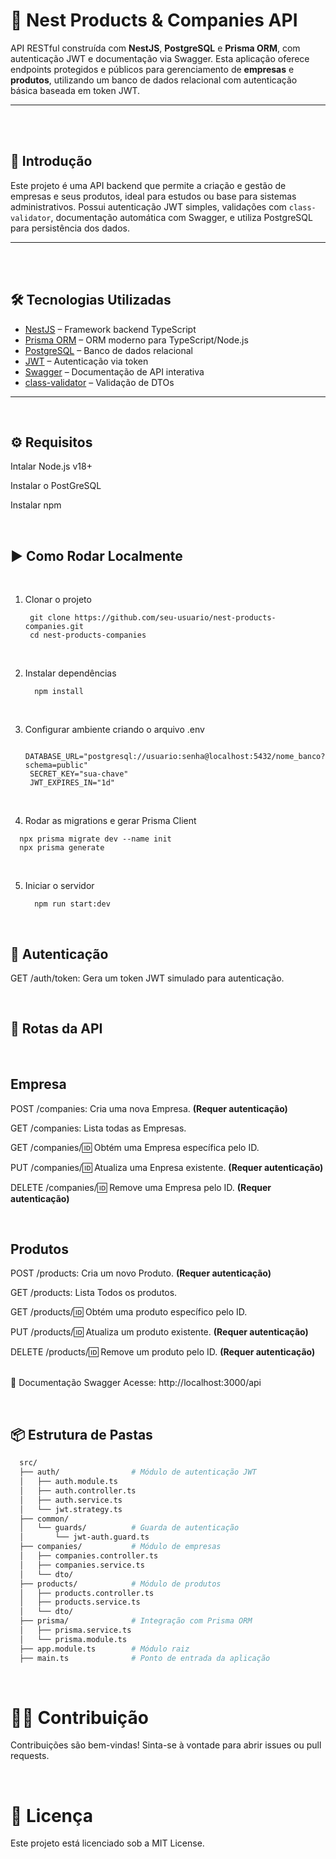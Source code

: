 # 🚀 Nest Products & Companies API

API RESTful construída com **NestJS**, **PostgreSQL** e **Prisma ORM**, com autenticação JWT e documentação via Swagger. Esta aplicação oferece endpoints protegidos e públicos para gerenciamento de **empresas** e **produtos**, utilizando um banco de dados relacional com autenticação básica baseada em token JWT.

---

<br/>


<br/>

## 📘 Introdução

Este projeto é uma API backend que permite a criação e gestão de empresas e seus produtos, ideal para estudos ou base para sistemas administrativos. Possui autenticação JWT simples, validações com `class-validator`, documentação automática com Swagger, e utiliza PostgreSQL  para persistência dos dados.

---

<br/>

<br/>

## 🛠️ Tecnologias Utilizadas

- [NestJS](https://nestjs.com/) – Framework backend TypeScript
- [Prisma ORM](https://www.prisma.io/) – ORM moderno para TypeScript/Node.js
- [PostgreSQL](https://www.postgresql.org/) – Banco de dados relacional
- [JWT](https://jwt.io/) – Autenticação via token
- [Swagger](https://swagger.io/) – Documentação de API interativa
- [class-validator](https://github.com/typestack/class-validator) – Validação de DTOs

---

<br/>

## ⚙️ Requisitos

  Intalar Node.js v18+
  
  Instalar o PostGreSQL
  
  Instalar npm

<br/>

## ▶️ Como Rodar Localmente


<br/>

1. Clonar o projeto

   ```
    git clone https://github.com/seu-usuario/nest-products-companies.git
    cd nest-products-companies

   ```
   
<br/>
   
2. Instalar dependências

   ```
     npm install
   ```


<br/>

3. Configurar ambiente criando o arquivo .env

   ```
    DATABASE_URL="postgresql://usuario:senha@localhost:5432/nome_banco?schema=public"
    SECRET_KEY="sua-chave"
    JWT_EXPIRES_IN="1d"

   ```

   
<br/>

4. Rodar as migrations e gerar Prisma Client

  ```
    npx prisma migrate dev --name init
    npx prisma generate
  ```


<br/>

5. Iniciar o servidor

   ```
     npm run start:dev

   ```

<br/>

## 🔐 Autenticação
  
  GET /auth/token: Gera um token JWT simulado para autenticação.

<br/>

## 📌 Rotas da API

<br/>

  ## Empresa
  
  POST /companies: Cria uma nova Empresa. <strong>(Requer autenticação)</strong>

  GET /companies: Lista todas as Empresas.

  GET /companies/:id: Obtém uma Empresa específica pelo ID.

  PUT /companies/:id: Atualiza uma Enpresa existente. <strong>(Requer autenticação)</strong>

  DELETE /companies/:id: Remove uma Empresa pelo ID. <strong>(Requer autenticação)</strong>

<br/>

## Produtos

  POST /products: Cria um novo Produto. <strong>(Requer autenticação)</strong>

  GET /products: Lista Todos os produtos.

  GET /products/:id: Obtém uma produto específico pelo ID.

  PUT /products/:id: Atualiza um produto existente. <strong>(Requer autenticação)</strong>

  DELETE /products/:id: Remove um produto pelo ID. <strong>(Requer autenticação)</strong>
<br/><br/>


📑 Documentação Swagger
Acesse: http://localhost:3000/api


<br/>

## 📦 Estrutura de Pastas

```bash
  src/
  ├── auth/                # Módulo de autenticação JWT
  │   ├── auth.module.ts
  │   ├── auth.controller.ts
  │   ├── auth.service.ts
  │   └── jwt.strategy.ts
  ├── common/
  │   └── guards/          # Guarda de autenticação
  │       └── jwt-auth.guard.ts
  ├── companies/           # Módulo de empresas
  │   ├── companies.controller.ts
  │   ├── companies.service.ts
  │   └── dto/
  ├── products/            # Módulo de produtos
  │   ├── products.controller.ts
  │   ├── products.service.ts
  │   └── dto/
  ├── prisma/              # Integração com Prisma ORM
  │   ├── prisma.service.ts
  │   └── prisma.module.ts
  ├── app.module.ts        # Módulo raiz
  ├── main.ts              # Ponto de entrada da aplicação
```

<br/>

# 🧑‍💻 Contribuição
Contribuições são bem-vindas! Sinta-se à vontade para abrir issues ou pull requests.

<br/>

# 📄 Licença
Este projeto está licenciado sob a MIT License.
